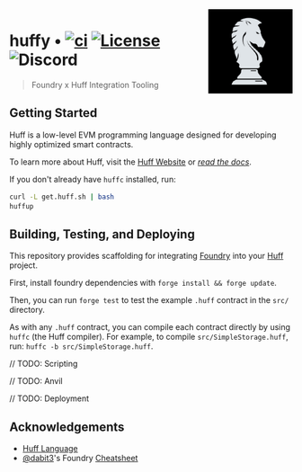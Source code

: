 <img align="right" width="150" height="150" top="100" src="./assets/huff.png">

# huffy • [![ci](https://github.com/abigger87/huffy/actions/workflows/tests.yaml/badge.svg)](https://github.com/abigger87/huffy/actions/workflows/tests.yaml) [![License](https://img.shields.io/badge/License-Apache_2.0-blue.svg)](https://opensource.org/licenses/Apache-2.0) ![Discord](https://img.shields.io/discord/980519274600882306)

> Foundry x Huff Integration Tooling


## Getting Started

Huff is a low-level EVM programming language designed for developing highly optimized smart contracts.

To learn more about Huff, visit the [Huff Website](https://huff.sh/) or [_read the docs_](https://docs.huff.sh/).

If you don't already have `huffc` installed, run:

```bash
curl -L get.huff.sh | bash
huffup
```


## Building, Testing, and Deploying

This repository provides scaffolding for integrating [Foundry](https://github.com/foundry-rs) into your [Huff](https://huff.sh/) project.

First, install foundry dependencies with `forge install && forge update`.

Then, you can run `forge test` to test the example `.huff` contract in the `src/` directory.

As with any `.huff` contract, you can compile each contract directly by using `huffc` (the Huff compiler). For example, to compile `src/SimpleStorage.huff`, run: `huffc -b src/SimpleStorage.huff`.


// TODO: Scripting

// TODO: Anvil

// TODO: Deployment


## Acknowledgements

- [Huff Language](https://github.com/huff-language)
- [@dabit3](https://github.com/dabit3)'s Foundry [Cheatsheet](https://github.com/dabit3/foundry-cheatsheet)

